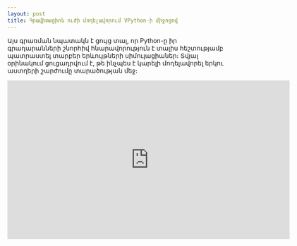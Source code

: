 ```yaml
---
layout: post
title: Գրավիտացիոն ուժի մոդելավորում VPython-ի միջոցով
---
```

Այս գրառման նպատակն է ցույց տալ, որ Python-ը իր գրադարանների շնորհիվ հնարավորություն է տալիս հեշտությամբ պատրաստել տարբեր երևույթների սիմուլացիաներ։ Տվյալ օրինակում ցուցադրվում է, թե ինչպես է կարելի մոդելավորել երկու աստղերի շարժումը տարածության մեջ։

<iframe width="640" height="360" src="https://www.youtube.com/embed/3EIK0R4qK2s" frameborder="0" allowfullscreen></iframe>